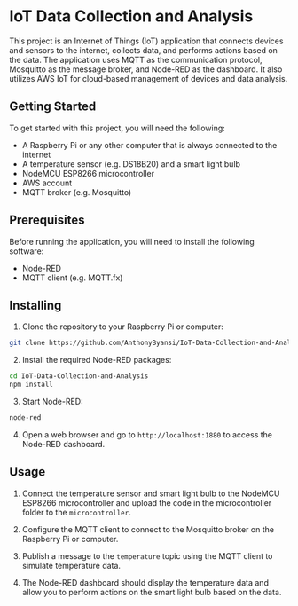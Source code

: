 # IoT Data Collection and Analysis

This project is an Internet of Things (IoT) application that connects devices and sensors to the internet, collects data, and performs actions based on the data. The application uses MQTT as the communication protocol, Mosquitto as the message broker, and Node-RED as the dashboard. It also utilizes AWS IoT for cloud-based management of devices and data analysis.

## Getting Started
To get started with this project, you will need the following:

* A Raspberry Pi or any other computer that is always connected to the internet
* A temperature sensor (e.g. DS18B20) and a smart light bulb
* NodeMCU ESP8266 microcontroller
* AWS account
* MQTT broker (e.g. Mosquitto)

## Prerequisites
Before running the application, you will need to install the following software:

* Node-RED
* MQTT client (e.g. MQTT.fx)

## Installing
1. Clone the repository to your Raspberry Pi or computer: 
```bash
git clone https://github.com/AnthonyByansi/IoT-Data-Collection-and-Analysis.git

```
2. Install the required Node-RED packages:
```bash
cd IoT-Data-Collection-and-Analysis
npm install

```

3. Start Node-RED:
```bash 
node-red
```
4. Open a web browser and go to `http://localhost:1880` to access the Node-RED dashboard.

## Usage
1. Connect the temperature sensor and smart light bulb to the NodeMCU ESP8266 microcontroller and upload the code in the microcontroller folder to the `microcontroller`.

2. Configure the MQTT client to connect to the Mosquitto broker on the Raspberry Pi or computer.

3. Publish a message to the `temperature` topic using the MQTT client to simulate temperature data.

4. The Node-RED dashboard should display the temperature data and allow you to perform actions on the smart light bulb based on the data.
